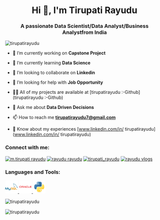 <h1 align="center">Hi 👋, I'm Tirupati Rayudu</h1>
<h3 align="center">A passionate Data Scientist/Data Analyst/Business Analystfrom India</h3>

<p align="left"> <img src="https://komarev.com/ghpvc/?username=tirupatirayudu&label=Profile%20views&color=0e75b6&style=flat" alt="tirupatirayudu" /> </p>

- 🔭 I’m currently working on **Capstone Project**

- 🌱 I’m currently learning **Data Science**

- 👯 I’m looking to collaborate on **Linkedin**

- 🤝 I’m looking for help with **Job Opportunity**

- 👨‍💻 All of my projects are available at [tirupatirayudu :-Github](tirupatirayudu :-Github)

- 💬 Ask me about **Data Driven Decisions**

- 📫 How to reach me **tirupatirayudu7@gmail.com**

- 📄 Know about my experiences [www.linkedin.com/in/ tirupatirayudu](www.linkedin.com/in/ tirupatirayudu)

<h3 align="left">Connect with me:</h3>
<p align="left">
<a href="https://linkedin.com/in/m.tirupati rayudu" target="blank"><img align="center" src="https://raw.githubusercontent.com/rahuldkjain/github-profile-readme-generator/master/src/images/icons/Social/linked-in-alt.svg" alt="m.tirupati rayudu" height="30" width="40" /></a>
<a href="https://fb.com/rayudu rayudu" target="blank"><img align="center" src="https://raw.githubusercontent.com/rahuldkjain/github-profile-readme-generator/master/src/images/icons/Social/facebook.svg" alt="rayudu rayudu" height="30" width="40" /></a>
<a href="https://instagram.com/tirupati_rayudu" target="blank"><img align="center" src="https://raw.githubusercontent.com/rahuldkjain/github-profile-readme-generator/master/src/images/icons/Social/instagram.svg" alt="tirupati_rayudu" height="30" width="40" /></a>
<a href="https://www.youtube.com/c/rayudu vlogs" target="blank"><img align="center" src="https://raw.githubusercontent.com/rahuldkjain/github-profile-readme-generator/master/src/images/icons/Social/youtube.svg" alt="rayudu vlogs" height="30" width="40" /></a>
</p>

<h3 align="left">Languages and Tools:</h3>
<p align="left"> <a href="https://www.mysql.com/" target="_blank" rel="noreferrer"> <img src="https://raw.githubusercontent.com/devicons/devicon/master/icons/mysql/mysql-original-wordmark.svg" alt="mysql" width="40" height="40"/> </a> <a href="https://www.oracle.com/" target="_blank" rel="noreferrer"> <img src="https://raw.githubusercontent.com/devicons/devicon/master/icons/oracle/oracle-original.svg" alt="oracle" width="40" height="40"/> </a> <a href="https://www.python.org" target="_blank" rel="noreferrer"> <img src="https://raw.githubusercontent.com/devicons/devicon/master/icons/python/python-original.svg" alt="python" width="40" height="40"/> </a> </p>

<p><img align="center" src="https://github-readme-stats.vercel.app/api/top-langs?username=tirupatirayudu&show_icons=true&locale=en&layout=compact" alt="tirupatirayudu" /></p>

<p><img align="center" src="https://github-readme-streak-stats.herokuapp.com/?user=tirupatirayudu&" alt="tirupatirayudu" /></p>
